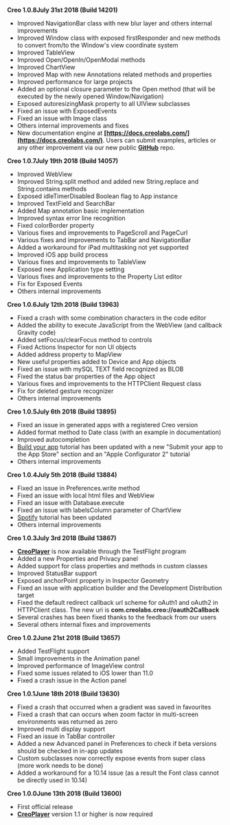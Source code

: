 **<span class="label label-release label-version">Creo 1.0.8</span>July 31st 2018 (Build 14201)**
* Improved NavigationBar class with new blur layer and others internal improvements
* Improved Window class with exposed firstResponder and new methods to convert from/to the Window's view coordinate system
* Improved TableView
* Improved Open/OpenIn/OpenModal methods
* Improved ChartView
* Improved Map with new Annotations related methods and properties
* Improved performance for large projects
* Added an optional closure parameter to the Open method (that will be executed by the newly opened Window/Navigation)
* Exposed autoresizingMask property to all UIView subclasses
* Fixed an issue with ExposedEvents
* Fixed an issue with Image class
* Others internal improvements and fixes
* New documentation engine at **[https://docs.creolabs.com/](https://docs.creolabs.com/)**. Users can submit examples, articles or any other improvement via our new public **[GitHub](https://github.com/creoapp/documentation/)** repo.

**<span class="label label-release label-version">Creo 1.0.7</span>July 19th 2018 (Build 14057)**
* Improved WebView
* Improved String.split method and added new String.replace and String.contains methods
* Exposed idleTimerDisabled Boolean flag to App instance
* Improved TextField and SearchBar
* Added Map annotation basic implementation
* Improved syntax error line recognition
* Fixed colorBorder property
* Various fixes and improvements to PageScroll and PageCurl
* Various fixes and improvements to TabBar and NavigationBar
* Added a workaround for iPad multitasking not yet supported
* Improved iOS app build process
* Various fixes and improvements to TableView
* Exposed new Application type setting
* Various fixes and improvements to the Property List editor
* Fix for Exposed Events
* Others internal improvements

**<span class="label label-release label-version">Creo 1.0.6</span>July 12th 2018 (Build 13963)**
* Fixed a crash with some combination characters in the code editor
* Added the ability to execute JavaScript from the WebView (and callback Gravity code)
* Added setFocus/clearFocus method  to controls
* Fixed Actions Inspector for non UI objects
* Added address property to MapView
* New useful properties added to Device and App objects
* Fixed an issue with mySQL TEXT field recognized as BLOB
* Fixed the status bar properties of the App object
* Various fixes and improvements to the HTTPClient Request class
* Fix for deleted gesture recognizer
* Others internal improvements

**<span class="label label-release label-version">Creo 1.0.5</span>July 6th 2018 (Build 13895)**
* Fixed an issue in generated apps with a registered Creo version
* Added format method to Date class (with an example in documentation)
* Improved autocompletion
* [Build your app](https://docs.creolabs.com/creo/build-your-app.html) tutorial has been updated with a new "Submit your app to the App Store" section and an "Apple Configurator 2" tutorial
* Others internal improvements

**<span class="label label-release label-version">Creo 1.0.4</span>July 5th 2018 (Build 13884)**
* Fixed an issue in Preferences.write method
* Fixed an issue with local html files and WebView
* Fixed an issue with Database.execute
* Fixed an issue with labelsColumn parameter of ChartView
* [Spotify](https://docs.creolabs.com/tutorials/spotify.html) tutorial has been updated
* Others internal improvements

**<span class="label label-release label-version">Creo 1.0.3</span>July 3rd 2018 (Build 13867)**
* **[CreoPlayer](http://creoplayer.creolabs.com)** is now available through the TestFlight program
* Added a new Properties and Privacy panel
* Added support for class properties and methods in custom classes
* Improved StatusBar support
* Exposed anchorPoint property in Inspector Geometry
* Fixed an issue with application builder and the Development Distribution target
* Fixed the default redirect callback url scheme for oAuth1 and oAuth2 in HTTPClient class. The new uri is **com.creolabs.creo://oauth2Callback**
* Several crashes has been fixed thanks to the feedback from our users
* Several others internal fixes and improvements

**<span class="label label-release label-version">Creo 1.0.2</span>June 21st 2018 (Build 13657)**
* Added TestFlight support
* Small improvements in the Animation panel
* Improved performance of ImageView control
* Fixed some issues related to iOS lower than 11.0
* Fixed a crash issue in the Action panel

**<span class="label label-release label-version">Creo 1.0.1</span>June 18th 2018 (Build 13630)**
* Fixed a crash that occurred when a gradient was saved in favourites
* Fixed a crash that can occurs when zoom factor in multi-screen environments was returned as zero
* Improved multi display support
* Fixed an issue in TabBar controller
* Added a new Advanced panel in Preferences to check if beta versions should be checked in in-app updates
* Custom subclasses now correctly expose events from super class (more work needs to be done)
* Added a workaround for a 10.14 issue (as a result the Font class cannot be directly used in 10.14)

**<span class="label label-release label-version">Creo 1.0.0</span>June 13th 2018 (Build 13600)**
* First official release
* **[CreoPlayer](http://creoplayer.creolabs.com)** version 1.1 or higher is now required
